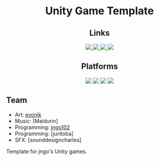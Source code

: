 <h1 style="text-align:center">Unity Game Template</h1>
<h2 style="text-align:center">Links</h2>
<div style="text-align:center">
    <a href="https://jngo102.itch.io/github-actions-test-unity?secret=853xiBZsGVTS4TlS5ELqQSb1g" alt="Itch.io profile">
        <img src="https://img.shields.io/badge/Itch-%23FF0B34.svg?style=for-the-badge&logo=Itch.io&logoColor=white" />
    </a>
    <a href="unityhub://2023.1.0f1/a008fa768e6c" alt="Unity version">
        <img src="https://img.shields.io/badge/Unity_version-2022.3.2f1-lightgray" />
    </a>
    <a href="https://github.com/jngo102/unity-gametemplate/actions/workflows/ci.yml" alt="Build status">
        <img src="https://github.com/jngo102/unity-gametemplate/actions/workflows/ci.yml/badge.svg" />
    </a>
    <a href="https://github.com/jngo102/unity-gametemplate/commits/" alt="Commit activity">
        <img src="https://img.shields.io/github/commit-activity/m/jngo102/unity-gametemplate" />
    </a>
</div>
<h2 style="text-align:center">Platforms</h2>
<div style="text-align:center">
    <img src="https://img.shields.io/badge/Windows-blue" />
    <img src="https://img.shields.io/badge/macOS-white" />
    <img src="https://img.shields.io/badge/Linux-orange" />
    <img src="https://img.shields.io/badge/Browser-red" />
</div>

## Team
- Art: [evonik](https://linktr.ee/evonik)
- Music: [Maldurin]
- Programming: [jngo102](https://linktr.ee/jngo102)
- Programming: [juritoba]
- SFX: [sounddesigncharles]

Template for jngo's Unity games.
